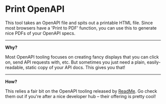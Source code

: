 # Print OpenAPI

This tool takes an OpenAPI file and spits out a printable HTML file. Since most browsers have a 'Print to PDF' function, you can use this to generate nice PDFs of your OpenAPI specs.

---

**Why?**

Most OpenAPI tooling focuses on creating fancy displays that you can click on, send API requests with, etc. But sometimes you just need a plain, easily-readable, static copy of your API docs. This gives you that!

---

**How?**

This relies a fair bit on the OpenAPI tooling released by [ReadMe](https://github.com/readmeio). Go check them out if you're after a nice developer hub – their offering is pretty cool!
